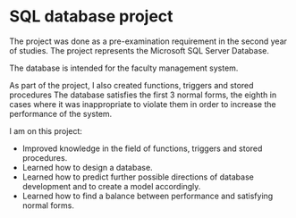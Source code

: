 # SQL database project
The project was done as a pre-examination requirement in the second year of studies.
The project represents the Microsoft SQL Server Database.

The database is intended for the faculty management system.

As part of the project, I also created functions, triggers and stored procedures
The database satisfies the first 3 normal forms, the eighth in cases where it was inappropriate to violate them in order to increase the performance of the system.

I am on this project:
- Improved knowledge in the field of functions, triggers and stored procedures.
- Learned how to design a database.
- Learned how to predict further possible directions of database development and to create a model accordingly.
- Learned how to find a balance between performance and satisfying normal forms.
